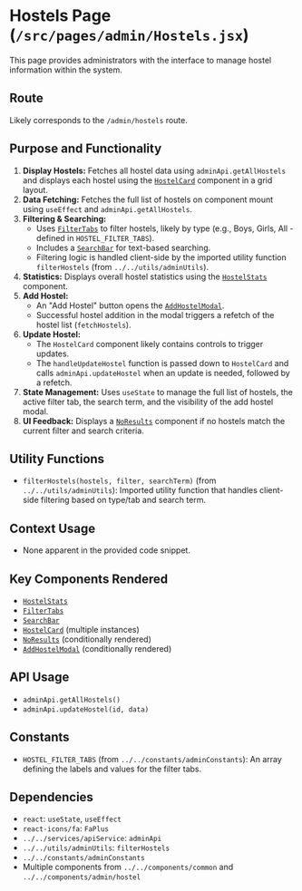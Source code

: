 # Hostels Page (`/src/pages/admin/Hostels.jsx`)

This page provides administrators with the interface to manage hostel information within the system.

## Route

Likely corresponds to the `/admin/hostels` route.

## Purpose and Functionality

1.  **Display Hostels:** Fetches all hostel data using `adminApi.getAllHostels` and displays each hostel using the [`HostelCard`](../../components/admin/hostel/HostelCard.md) component in a grid layout.
2.  **Data Fetching:** Fetches the full list of hostels on component mount using `useEffect` and `adminApi.getAllHostels`.
3.  **Filtering & Searching:**
    - Uses [`FilterTabs`](../../components/common/FilterTabs.md) to filter hostels, likely by type (e.g., Boys, Girls, All - defined in `HOSTEL_FILTER_TABS`).
    - Includes a [`SearchBar`](../../components/common/SearchBar.md) for text-based searching.
    - Filtering logic is handled client-side by the imported utility function `filterHostels` (from `../../utils/adminUtils`).
4.  **Statistics:** Displays overall hostel statistics using the [`HostelStats`](../../components/admin/hostel/HostelStats.md) component.
5.  **Add Hostel:**
    - An "Add Hostel" button opens the [`AddHostelModal`](../../components/admin/hostel/AddHostelModal.md).
    - Successful hostel addition in the modal triggers a refetch of the hostel list (`fetchHostels`).
6.  **Update Hostel:**
    - The `HostelCard` component likely contains controls to trigger updates.
    - The `handleUpdateHostel` function is passed down to `HostelCard` and calls `adminApi.updateHostel` when an update is needed, followed by a refetch.
7.  **State Management:** Uses `useState` to manage the full list of hostels, the active filter tab, the search term, and the visibility of the add hostel modal.
8.  **UI Feedback:** Displays a [`NoResults`](../../components/common/NoResults.md) component if no hostels match the current filter and search criteria.

## Utility Functions

- `filterHostels(hostels, filter, searchTerm)` (from `../../utils/adminUtils`): Imported utility function that handles client-side filtering based on type/tab and search term.

## Context Usage

- None apparent in the provided code snippet.

## Key Components Rendered

- [`HostelStats`](../../components/admin/hostel/HostelStats.md)
- [`FilterTabs`](../../components/common/FilterTabs.md)
- [`SearchBar`](../../components/common/SearchBar.md)
- [`HostelCard`](../../components/admin/hostel/HostelCard.md) (multiple instances)
- [`NoResults`](../../components/common/NoResults.md) (conditionally rendered)
- [`AddHostelModal`](../../components/admin/hostel/AddHostelModal.md) (conditionally rendered)

## API Usage

- `adminApi.getAllHostels()`
- `adminApi.updateHostel(id, data)`

## Constants

- `HOSTEL_FILTER_TABS` (from `../../constants/adminConstants`): An array defining the labels and values for the filter tabs.

## Dependencies

- `react`: `useState`, `useEffect`
- `react-icons/fa`: `FaPlus`
- `../../services/apiService`: `adminApi`
- `../../utils/adminUtils`: `filterHostels`
- `../../constants/adminConstants`
- Multiple components from `../../components/common` and `../../components/admin/hostel`
